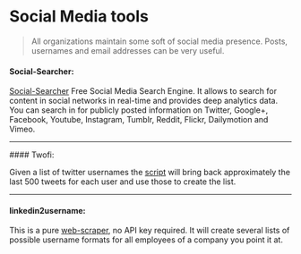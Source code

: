 # Social Media tools

> All organizations maintain some soft of social media presence. Posts, usernames and email addresses can be very useful.

#### Social-Searcher:

[Social-Searcher](https://www.social-searcher.com/) Free Social Media Search Engine. It allows to search for content in social networks in real-time and provides deep analytics data. You can search in for publicly posted information on Twitter, Google+, Facebook, Youtube, Instagram, Tumblr, Reddit, Flickr, Dailymotion and Vimeo.
_____

#### Twofi:

Given a list of twitter usernames the [script](https://digi.ninja/projects/twofi.php) will bring back approximately the last 500 tweets for each user and use those to create the list.

_____

#### linkedin2username:

This is a pure [web-scraper](https://github.com/initstring/linkedin2username), no API key required. It will create several lists of possible username formats for all employees of a company you point it at.
